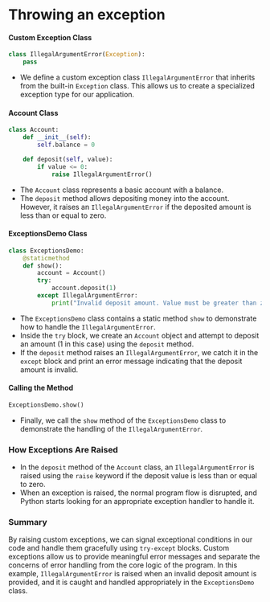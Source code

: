 # Throwing an exception

#### Custom Exception Class

```python
class IllegalArgumentError(Exception):
    pass
```

- We define a custom exception class `IllegalArgumentError` that inherits from the built-in `Exception` class. This allows us to create a specialized exception type for our application.

#### Account Class

```python
class Account:
    def __init__(self):
        self.balance = 0

    def deposit(self, value):
        if value <= 0:
            raise IllegalArgumentError()
```

- The `Account` class represents a basic account with a balance.
- The `deposit` method allows depositing money into the account. However, it raises an `IllegalArgumentError` if the deposited amount is less than or equal to zero.

#### ExceptionsDemo Class

```python
class ExceptionsDemo:
    @staticmethod
    def show():
        account = Account()
        try:
            account.deposit(1)
        except IllegalArgumentError:
            print("Invalid deposit amount. Value must be greater than zero.")
```

- The `ExceptionsDemo` class contains a static method `show` to demonstrate how to handle the `IllegalArgumentError`.
- Inside the `try` block, we create an `Account` object and attempt to deposit an amount (1 in this case) using the `deposit` method.
- If the `deposit` method raises an `IllegalArgumentError`, we catch it in the `except` block and print an error message indicating that the deposit amount is invalid.

#### Calling the Method

```python
ExceptionsDemo.show()
```

- Finally, we call the `show` method of the `ExceptionsDemo` class to demonstrate the handling of the `IllegalArgumentError`.

### How Exceptions Are Raised

- In the `deposit` method of the `Account` class, an `IllegalArgumentError` is raised using the `raise` keyword if the deposit value is less than or equal to zero.
- When an exception is raised, the normal program flow is disrupted, and Python starts looking for an appropriate exception handler to handle it.

### Summary

By raising custom exceptions, we can signal exceptional conditions in our code and handle them gracefully using `try-except` blocks. Custom exceptions allow us to provide meaningful error messages and separate the concerns of error handling from the core logic of the program. In this example, `IllegalArgumentError` is raised when an invalid deposit amount is provided, and it is caught and handled appropriately in the `ExceptionsDemo` class.